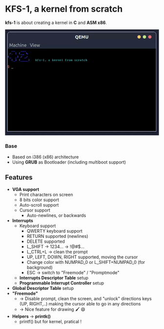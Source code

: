 # KFS-1, a kernel from scratch

**kfs-1** is about creating a kernel in **C** and **ASM x86**.

![](kfs1.gif)

### Base

* Based on i386 (x86) architecture
* Using **GRUB** as Bootloader (including multiboot support)

## Features

* **VGA support**
  * Print characters on screen
  * 8 bits color support
  * Auto-scroll support
  * Cursor support
    * Auto-newlines, or backwards
* **Interrupts**
  * Keyboard support
    * QWERTY keyboard support
    * RETURN supported (newlines)
    * DELETE supported
    * L_SHIFT -> 1234... -> !@#$...
    * L_CTRL+L -> clean the prompt
    * UP, LEFT, DOWN, RIGHT supported, moving the cursor
    * Change color with NUMPAD_0 or L_SHIFT+NUMPAD_0 (for background)
    * ESC -> switch to "Freemode" / "Promptmode"
  * **Interrupts Descriptor Table** setup
  * **Programmable Interrupt Controller** setup
* **Global Descriptor Table** setup
* **"Freemode"**
  * -> Disable prompt, clean the screen, and "unlock" directions keys (UP, RIGHT,..) making the cursor able to go in any directions
  * -> Nice feature for drawing 🖌 😄
* **Helpers** -> **printk()**
  * printf() but for kernel, pratical !

